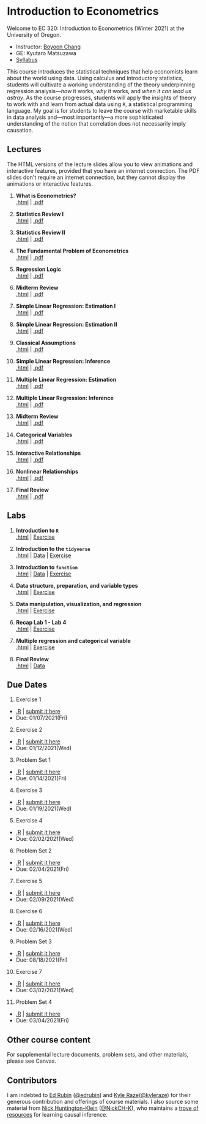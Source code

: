 # Introduction to Econometrics

Welcome to EC 320: Introduction to Econometrics (Winter 2021) at the University of Oregon.

- Instructor: [Boyoon Chang](https://bchang.me)
- GE: Kyutaro Matsuzawa
- [Syllabus](https://raw.githack.com/bchang2/ec320_w22/main/Syllabus/syllabus.pdf)


This course introduces the statistical techniques that help economists learn about the world using data. Using calculus and introductory statistics, students will cultivate a working understanding of the theory underpinning regression analysis&mdash;*how* it works, *why* it works, and *when it can lead us astray*. As the course progresses, students will apply the insights of theory to work with and learn from actual data using `R`, a statistical programming language. My goal is for students to leave the course with marketable skills in data analysis and&mdash;most importantly&mdash;a more sophisticated understanding of the notion that correlation does not necessarily imply causation.



## Lectures

The HTML versions of the lecture slides allow you to view animations and interactive features, provided that you have an internet connection. The PDF slides don't require an internet connection, but they cannot display the animations or interactive features.

1. **What is Econometrics?** <br> [.html]() | [.pdf]()

2. **Statistics Review I** <br> [.html]() | [.pdf]()

3. **Statistics Review II** <br> [.html]() | [.pdf]()

4. **The Fundamental Problem of Econometrics** <br> [.html]() | [.pdf]()

5. **Regression Logic** <br> [.html]() | [.pdf]()

6. **Midterm Review** <br> [.html]() | [.pdf]()

7. **Simple Linear Regression: Estimation I** <br> [.html]() | [.pdf]()

8. **Simple Linear Regression: Estimation II** <br> [.html]() | [.pdf]()

9. **Classical Assumptions** <br> [.html]() | [.pdf]()

10. **Simple Linear Regression: Inference** <br> [.html]() | [.pdf]()

11. **Multiple Linear Regression: Estimation** <br> [.html]() | [.pdf]()

12. **Multiple Linear Regression: Inference** <br> [.html]() | [.pdf]()

13. **Midterm Review** <br> [.html]() | [.pdf]()

14. **Categorical Variables** <br> [.html]() | [.pdf]()

15. **Interactive Relationships** <br> [.html]() | [.pdf]()

16. **Nonlinear Relationships** <br> [.html]() | [.pdf]()

17. **Final Review** <br> [.html]() | [.pdf]()

## Labs

1. **Introduction to `R`** <br> [.html](https://raw.githack.com/bchang2/ec320_w22/main/Labs/01-Introduction_R/01-Introduction_R.html) |
[Exercise]()

1. **Introduction to the `tidyverse`** <br> [.html]() | [Data]() | [Exercise]()

2. **Introduction to `function`** <br> [.html]() | [Data]() | [Exercise]()

3. **Data structure, preparation, and variable types** <br> [.html]() | [Exercise]()

4. **Data manipulation, visualization, and regression**
<br> [.html]() | [Exercise]()

5. **Recap Lab 1 - Lab 4**
<br> [.html]() | [Exercise]()

6. **Multiple regression and categorical variable**
<br> [.html]() | [Exercise]()

7. **Final Review** <br> [.html]() | [Data]()

## Due Dates

1.  Exercise 1 
   - [.R]() | [submit it here]()
   - Due: 01/07/2021(Fri)
2.  Exercise 2
   - [.R]() | [submit it here]()
   - Due: 01/12/2021(Wed)
3.  Problem Set 1
   - [.R]() | [submit it here]()
   - Due: 01/14/2021(Fri)
4.  Exercise 3
   - [.R]() | [submit it here]()
   - Due: 01/19/2021(Wed)
5.  Exercise 4 
   - [.R]() | [submit it here]()
   - Due: 02/02/2021(Wed)
6.  Problem Set 2
   - [.R]() | [submit it here]()
   - Due: 02/04/2021(Fri)
7.  Exercise 5
   - [.R]() | [submit it here]()
   - Due: 02/09/2021(Wed)
8.  Exercise 6 
   - [.R]() | [submit it here]()
   - Due: 02/16/2021(Wed)
9.  Problem Set 3
   - [.R]() | [submit it here]()
   - Due: 08/18/2021(Fri)
10. Exercise 7
   - [.R]() | [submit it here]()
   - Due: 03/02/2021(Wed)
11. Problem Set 4 
   - [.R]() | [submit it here]()
   - Due: 03/04/2021(Fri)






## Other course content

For supplemental lecture documents, problem sets, and other materials, please see Canvas.

## Contributors

I am indebted to [Ed Rubin](http://edrub.in/) ([@edrubin](https://github.com/edrubin)) and [Kyle Raze](https://kyleraze.com/)([@kyleraze](https://github.com/kyleraze)) for their generous contribution and offerings of course materials. I also source some material from [Nick Huntington-Klein](https://nickchk.com/) ([@NickCH-K](https://github.com/NickCH-K)), who maintains a [trove of resources](https://nickchk.com/causalgraphs.html) for learning causal inference. 
